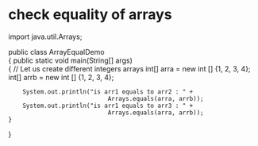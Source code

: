# check equality of arrays
import java.util.Arrays; 
  
public class ArrayEqualDemo  
{ 
    public static void main(String[] args)  
    { 
        // Let us create different integers arrays 
        int[] arra = new int [] {1, 2, 3, 4}; 
        int[] arrb = new int [] {1, 2, 3, 4}; 
          
        System.out.println("is arr1 equals to arr2 : " + 
                                Arrays.equals(arra, arrb)); 
        System.out.println("is arr1 equals to arr3 : " + 
                                Arrays.equals(arra, arrb)); 
    } 
} 
